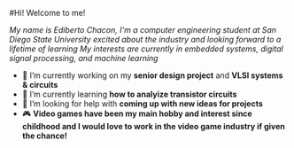 #Hi! Welcome to me!

*My name is Ediberto Chacon, I'm a computer engineering student at San Diego State University excited about the industry and looking forward to a lifetime of learning*
*My interests are currently in embedded systems, digital signal processing, and machine learning*
- 🔭 I’m currently working on my **senior design project** and **VLSI systems & circuits**
- 🌱 I’m currently learning **how to analyize transistor circuits**
- 🤔 I’m looking for help with **coming up with new ideas for projects**
- 🎮 **Video games have been my main hobby and interest since childhood and I would love to work in the video game industry if given the chance!**
